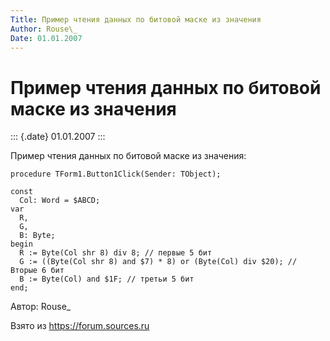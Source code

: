 ```yaml
---
Title: Пример чтения данных по битовой маске из значения
Author: Rouse\_
Date: 01.01.2007
---
```



Пример чтения данных по битовой маске из значения
=================================================

::: {.date}
01.01.2007
:::

Пример чтения данных по битовой маске из значения:

    procedure TForm1.Button1Click(Sender: TObject);

    const
      Col: Word = $ABCD;
    var
      R,
      G,
      B: Byte;
    begin
      R := Byte(Col shr 8) div 8; // первые 5 бит
      G := ((Byte(Col shr 8) and $7) * 8) or (Byte(Col) div $20); // Вторые 6 бит
      B := Byte(Col) and $1F; // третьи 5 бит
    end;

Автор: Rouse\_

Взято из <https://forum.sources.ru>
